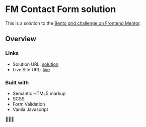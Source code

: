 # FM Contact Form solution

This is a solution to the [Bento grid challenge on Frontend Mentor](https://www.frontendmentor.io/challenges/contact-form--G-hYlqKJj/hub). 


## Overview

### Links

- Solution URL: [solution](https://github.com/krishanprajapat23/fm-contact-form)
- Live Site URL: [live](https://krishanprajapat23.github.io/fm-contact-form/)


### Built with

- Semantic HTML5 markup
- SCSS
- Form Validation
- Vanila Javascript


🚀🚀🚀
